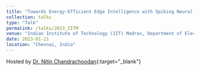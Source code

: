 ```yaml
---
title: "Towards Energy-Efficient Edge Intelligence with Spiking Neural Networks: Algorithm-Hardware Co-Design"
collection: talks
type: "Talk"
permalink: /talks/2023_IITM
venue: "Indian Institute of Technology (IIT) Madras, Department of Electrical Engineering"
date: 2023-01-21
location: "Chennai, India"
---
```


Hosted by [Dr. Nitin Chandrachoodan](https://chandrachoodan.gitlab.io/){:target="_blank"} 


